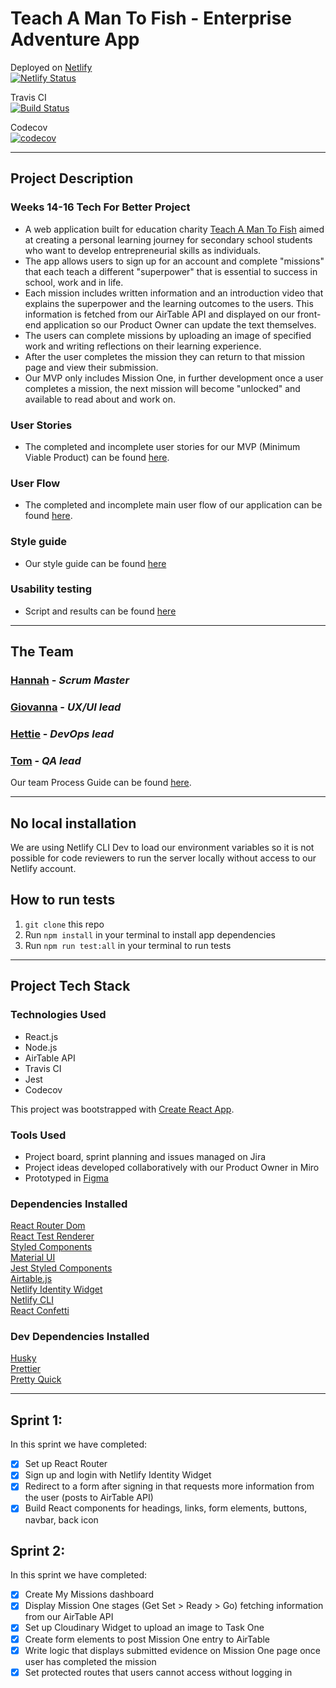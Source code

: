 # Teach A Man To Fish - Enterprise Adventure App

Deployed on [Netlify](https://enterprise-adventure.netlify.app/)  
[![Netlify Status](https://api.netlify.com/api/v1/badges/0fe3860c-8945-41bf-933b-b3e52cac4cda/deploy-status)](https://app.netlify.com/sites/enterprise-adventure/deploys)

Travis CI  
[![Build Status](https://travis-ci.com/fac19/teach-fish-frontend.svg?branch=master)](https://travis-ci.com/fac19/teach-fish-frontend)

Codecov  
[![codecov](https://codecov.io/gh/fac19/teach-fish-frontend/branch/master/graph/badge.svg)](https://codecov.io/gh/fac19/teach-fish-frontend)

---

## Project Description

### Weeks 14-16 Tech For Better Project

- A web application built for education charity [Teach A Man To Fish](https://www.teachamantofish.org.uk/) aimed at creating a personal learning journey for secondary school students who want to develop entrepreneurial skills as individuals.
- The app allows users to sign up for an account and complete "missions" that each teach a different "superpower" that is essential to success in school, work and in life.
- Each mission includes written information and an introduction video that explains the superpower and the learning outcomes to the users. This information is fetched from our AirTable API and displayed on our front-end application so our Product Owner can update the text themselves.
- The users can complete missions by uploading an image of specified work and writing reflections on their learning experience.
- After the user completes the mission they can return to that mission page and view their submission.
- Our MVP only includes Mission One, in further development once a user completes a mission, the next mission will become "unlocked" and available to read about and work on.

### User Stories

- The completed and incomplete user stories for our MVP (Minimum Viable Product) can be found [here](https://github.com/fac19/teach-fish-frontend/blob/master/docs/user-stories.md).

### User Flow

- The completed and incomplete main user flow of our application can be found [here](https://github.com/fac19/teach-fish-frontend/blob/master/docs/user-flow.md).

### Style guide

- Our style guide can be found [here](https://www.notion.so/Style-guide-5815c179ed1d4425b5bdbeac8b877254)

### Usability testing

- Script and results can be found [here](https://www.notion.so/Usability-testing-fe643fc367fd4c989adf2dbefcc18a26)

---

## The Team

### [Hannah](https://github.com/hannahgooding) - _Scrum Master_

### [Giovanna](https://github.com/glrta) - _UX/UI lead_

### [Hettie](https://github.com/HettieM) - _DevOps lead_

### [Tom](https://github.com/tacotoemeck) - _QA lead_

Our team Process Guide can be found [here](https://github.com/fac19/teach-fish-frontend/blob/master/docs/process-guide.md).

---

## No local installation

We are using Netlify CLI Dev to load our environment variables so it is not possible for code reviewers to run the server locally without access to our Netlify account.

## How to run tests

1. `git clone` this repo
2. Run `npm install` in your terminal to install app dependencies
3. Run `npm run test:all` in your terminal to run tests

---

## Project Tech Stack

### Technologies Used

- React.js
- Node.js
- AirTable API
- Travis CI
- Jest
- Codecov

This project was bootstrapped with [Create React App](https://github.com/facebook/create-react-app).

### Tools Used

- Project board, sprint planning and issues managed on Jira
- Project ideas developed collaboratively with our Product Owner in Miro
- Prototyped in [Figma](https://www.figma.com/file/2kvHdWKEbafpgLFgjR3w5d/teach-fish?node-id=0%3A1)

### Dependencies Installed

[React Router Dom](https://www.npmjs.com/package/react-router-dom)  
[React Test Renderer](https://www.npmjs.com/package/react-test-renderer)  
[Styled Components](https://styled-components.com)  
[Material UI](https://material-ui.com/)  
[Jest Styled Components](https://www.npmjs.com/package/jest-styled-components)  
[Airtable.js](https://www.npmjs.com/package/airtable)  
[Netlify Identity Widget](https://www.npmjs.com/package/netlify-identity-widget)  
[Netlify CLI](https://www.npmjs.com/package/netlify-cli)  
[React Confetti](https://www.npmjs.com/package/react-confetti)

### Dev Dependencies Installed

[Husky](https://www.npmjs.com/package/husky)  
[Prettier](https://www.npmjs.com/package/prettier)  
[Pretty Quick](https://www.npmjs.com/package/pretty-quick)

---

## Sprint 1:

In this sprint we have completed:

- [x] Set up React Router
- [x] Sign up and login with Netlify Identity Widget
- [x] Redirect to a form after signing in that requests more information from the user (posts to AirTable API)
- [x] Build React components for headings, links, form elements, buttons, navbar, back icon

## Sprint 2:

In this sprint we have completed:

- [x] Create My Missions dashboard
- [x] Display Mission One stages (Get Set > Ready > Go) fetching information from our AirTable API
- [x] Set up Cloudinary Widget to upload an image to Task One
- [x] Create form elements to post Mission One entry to AirTable
- [x] Write logic that displays submitted evidence on Mission One page once user has completed the mission
- [x] Set protected routes that users cannot access without logging in
